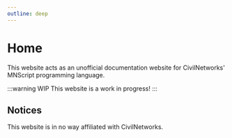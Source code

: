 ```yaml
---
outline: deep
---
```


# Home

This website acts as an unofficial documentation website for CivilNetworks' MNScript programming language.

:::warning WIP
This website is a work in progress!
:::

## Notices

This website is in no way affiliated with CivilNetworks.
